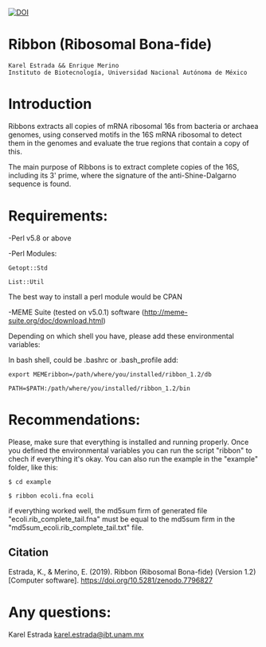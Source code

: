 [![DOI](https://zenodo.org/badge/264321275.svg)](https://zenodo.org/badge/latestdoi/264321275)

# Ribbon (Ribosomal Bona-fide)

    Karel Estrada && Enrique Merino
    Instituto de Biotecnología, Universidad Nacional Autónoma de México
   
# Introduction
Ribbons extracts all copies of mRNA ribosomal 16s from bacteria or archaea genomes, using conserved motifs in the 16S mRNA ribosomal to detect them in the genomes and evaluate the true regions that contain a copy of this.

The main purpose of Ribbons is to extract complete copies of the 16S, including its 3' prime, where the signature of the anti-Shine-Dalgarno sequence is found.

# Requirements:

-Perl v5.8 or above

-Perl Modules: 

    Getopt::Std

    List::Util

The best way to install a perl module would be CPAN

-MEME Suite (tested on v5.0.1) software (http://meme-suite.org/doc/download.html)


Depending on which shell you have, please add these environmental variables:

In bash shell, could be .bashrc or .bash_profile add:

    export MEMEribbon=/path/where/you/installed/ribbon_1.2/db

    PATH=$PATH:/path/where/you/installed/ribbon_1.2/bin

# Recommendations:

Please, make sure that everything is installed and running properly.
Once you defined the environmental variables you can run the script "ribbon" to chech if everything it's okay. You can also run the example in the "example" folder, like this:


    $ cd example

    $ ribbon ecoli.fna ecoli


if everything worked well, the md5sum firm of generated file "ecoli.rib_complete_tail.fna" must be equal to the md5sum firm in the "md5sum_ecoli.rib_complete_tail.txt" file.

## Citation
Estrada, K., & Merino, E. (2019). Ribbon (Ribosomal Bona-fide) (Version 1.2) [Computer software]. https://doi.org/10.5281/zenodo.7796827

# Any questions:
Karel Estrada
karel.estrada@ibt.unam.mx
